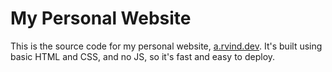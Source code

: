 # My Personal Website

This is the source code for my personal website, [a.rvind.dev](https://a.rvind.dev). It's built using basic HTML and CSS, and no JS, so it's fast and easy to deploy.